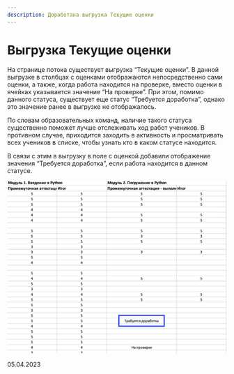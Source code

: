 ```yaml
---
description: Доработана выгрузка Текущие оценки
---
```


# Выгрузка Текущие оценки

На странице потока существует выгрузка “Текущие оценки”. В данной выгрузке в столбцах с оценками отображаются непосредственно сами оценки, а также, когда работа находится на проверке, вместо оценки в ячейках указывается значение “На проверке”. При этом, помимо данного статуса, существует еще статус “Требуется доработка”, однако это значение ранее в выгрузке не отображалось.

По словам образовательных команд, наличие такого статуса существенно поможет лучше отслеживать ход работ учеников. В противном случае, приходится заходить в активность и просматривать всех учеников в списке, чтобы узнать кто в каком статусе находится.

В связи с этим в выгрузку в поле с оценкой добавили отображение значения “Требуется доработка”, если работа находится в данном статусе.

![](<../../.gitbook/assets/image (1) (1) (2) (2).png>)

05.04.2023
